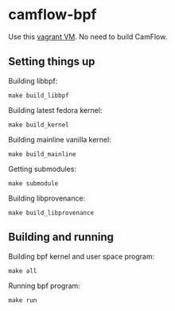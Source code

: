 # camflow-bpf

Use this [vagrant VM](https://github.com/CamFlow/vagrant/tree/master/dev-fedora).
No need to build CamFlow.

## Setting things up

Building libbpf:
```
make build_libbpf
```

Building latest fedora kernel:
```
make build_kernel
```

Building mainline vanilla kernel:
```
make build_mainline
```

Getting submodules:
```
make submodule
```

Building libprovenance:
```
make build_libprovenance
```

## Building and running

Building bpf kernel and user space program:
```
make all
```

Running bpf program:
```
make run
```
